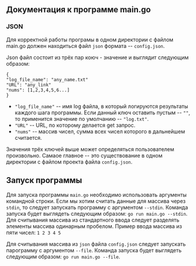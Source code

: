 ## Документация к программе main.go
### JSON
Для корректной работы програмы в одном директории с файлом main.go должен находиться файл `json` формата -- `config.json`. 

Json файл состоит из трёх пар коюч - значение и выглядит следующим образом:
```
{
"log_file_name": "any_name.txt"
"URL": "any_link"
"nums": [1,2,3,4,5,6...]
}
```
- `"log_file_name"` -- имя log  файла, в который логируются результаты каждого шага программы. Если данный ключ оставить пустым -- `""`, то применится значение по умолчанию -- `"log.txt"`.
- `"URL"` -- URL, по которому делается get запрос.
- `"nums"` -- массив чисел, сумма всех чисел которого в дальнейшем считается. 

Значения трёх ключей выше может определяться пользователем произвольно. Самаое главное -- это существование в одном директории с файлом проекта файла `config.json`.

## Запуск программы
Для запуска программы `main.go` необходимо использовать аргументы командной строки. Если мы хотим считать данные для массива через `stdin`, то следует запускать программу с аргументом `--stdin`. Команда запуска будет выглядеть следующим образом: `go run main.go --stdin`. Для считывания массива из стандартного ввода следует разделять элементы массива одинарным пробелом. Пример ввода массива из пяти чисел:
`1 2 3 4 5`

Для считывания массива из `json` файла `config.json` следует запускать парограмму с аргументом `--file`. Команда запуска будет выглядеть следующим образом: `go run main.go --file`.